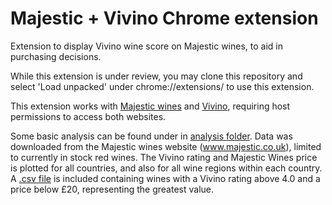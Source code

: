 # Majestic + Vivino Chrome extension

Extension to display Vivino wine score on Majestic wines, to aid in purchasing decisions. 

While this extension is under review, you may clone this repository and select 'Load unpacked' under chrome://extensions/ to use this extension.

This extension works with [Majestic wines](www.majestic.co.uk) and [Vivino](www.vivino.com), requiring host permissions to access both websites.

Some basic analysis can be found under in [analysis folder](https://github.com/chrisahart/vivino-majestic/tree/main/analysis). Data was downloaded from the Majestic wines website (www.majestic.co.uk), limited to currently in stock red wines. The Vivino rating and Majestic Wines price is plotted for all countries, and also for all wine regions within each country. A [.csv file](https://github.com/chrisahart/vivino-majestic/blob/main/analysis/data/wines_rating-above-4.0_price-below-20.csv) is included containing wines with a Vivino rating above 4.0 and a price below £20, representing the greatest value.
